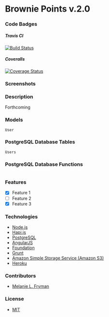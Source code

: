 Brownie Points v.2.0
==========

### Code Badges
##### Travis CI
[![Build Status](https://travis-ci.org/mlfryman/browniepoints.svg)](https://travis-ci.org/mlfryman/browniepoints)

##### Coveralls
[![Coverage Status](https://coveralls.io/repos/mlfryman/browniepoints/badge.png)](https://coveralls.io/r/mlfryman/browniepoints)

<!-- ##### Sauce Labs
[![Sauce Test Status](https://saucelabs.com/browser-matrix/melanielfryman.svg)](https://saucelabs.com/u/melanielfryman) -->

### Screenshots
<!-- ![Image1](https://raw.githubusercontent.com/mlfryman/browniepoints/master/docs/screenshots/browniepoints_home.png) -->

### Description
Forthcoming

### Models
```
User

```

### PostgreSQL Database Tables
```
Users

```
### PostgreSQL Database Functions
```

```

### Features
- [x] Feature 1
- [ ] Feature 2
- [x] Feature 3

### Technologies
- [Node.js](http://nodejs.org/)
- [Hapi.js](http://hapijs.com/)
- [PostgreSQL](http://www.postgresql.org/)
- [AngularJS](https://angularjs.org/)
- [Foundation](http://foundation.zurb.com/)
- [Grunt](http://gruntjs.com/)
- [Amazon Simple Storage Service (Amazon S3)](http://aws.amazon.com/s3/)
- [Heroku](https://www.heroku.com/)

### Contributors
- [Melanie L. Fryman](https://github.com/mlfryman)

### License
- [MIT](LICENSE)
